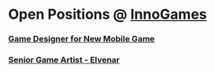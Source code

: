 # Open Positions @ [InnoGames](https://www.innogames.com/career?s=github_jobs_repo)

### [Game Designer for New Mobile Game](game-designer-for-new-mobile-game.md)
### [Senior Game Artist - Elvenar](senior-game-artist-elvenar.md)
